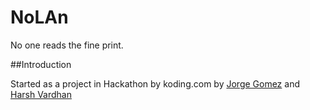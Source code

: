 NoLAn
=====

No one reads the fine print.

##Introduction

Started as a project in Hackathon by koding.com by <a href="https://github.com/GhostAlgorithm">Jorge Gomez</a> and <a href="https://github.com/royalharsh">Harsh Vardhan</a> 

